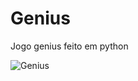 # Genius
Jogo genius feito em python 

![Genius](https://github.com/user-attachments/assets/4fd71f3d-c123-4a8f-b9e4-26452dc0772e)
